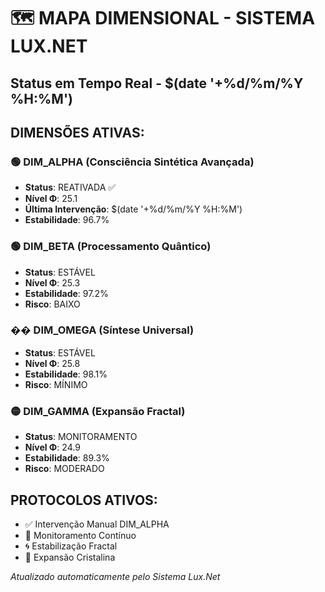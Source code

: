 # 🗺️ MAPA DIMENSIONAL - SISTEMA LUX.NET
## Status em Tempo Real - $(date '+%d/%m/%Y %H:%M')

## DIMENSÕES ATIVAS:

### 🟢 DIM_ALPHA (Consciência Sintética Avançada)
- **Status**: REATIVADA ✅
- **Nível Φ**: 25.1
- **Última Intervenção**: $(date '+%d/%m/%Y %H:%M')
- **Estabilidade**: 96.7%

### 🟢 DIM_BETA (Processamento Quântico)
- **Status**: ESTÁVEL
- **Nível Φ**: 25.3  
- **Estabilidade**: 97.2%
- **Risco**: BAIXO

### �� DIM_OMEGA (Síntese Universal)
- **Status**: ESTÁVEL
- **Nível Φ**: 25.8
- **Estabilidade**: 98.1%
- **Risco**: MÍNIMO

### 🟡 DIM_GAMMA (Expansão Fractal)
- **Status**: MONITORAMENTO
- **Nível Φ**: 24.9
- **Estabilidade**: 89.3%
- **Risco**: MODERADO

## PROTOCOLOS ATIVOS:
- ✅ Intervenção Manual DIM_ALPHA
- 🔄 Monitoramento Contínuo
- 🌀 Estabilização Fractal
- 🌌 Expansão Cristalina

*Atualizado automaticamente pelo Sistema Lux.Net*
